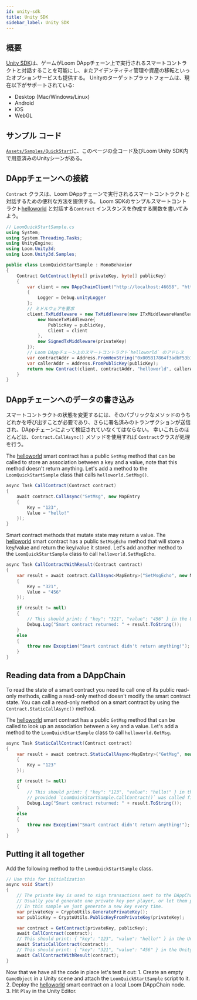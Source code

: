 ```yaml
---
id: unity-sdk
title: Unity SDK
sidebar_label: Unity SDK
---
```

## 概要

[Unity SDK](http://github.com/loomnetwork/unity3d-sdk)は、ゲームがLoom DAppチェーン上で実行されるスマートコントラクトと対話することを可能にし、またアイデンティティ管理や資産の移転といったオプションサービスも提供する。 Unityのターゲットプラットフォームは、現在以下がサポートされている:

- Desktop (Mac/Windows/Linux)
- Android
- iOS
- WebGL

## サンプル コード

[`Assets/Samples/QuickStart`](https://github.com/loomnetwork/unity3d-sdk/tree/master/Assets/Samples/QuickStart)に、このページの全コード及びLoom Unity SDK内で用意済みのUnityシーンがある。

## DAppチェーンへの接続

`Contract` クラスは、Loom DAppチェーンで実行されるスマートコントラクトと対話するための便利な方法を提供する。 Loom SDKのサンプルスマートコントラクト[helloworld](https://github.com/loomnetwork/go-loom/blob/master/examples/plugins/helloworld/helloworld.go) と対話する`Contract` インスタンスを作成する関数を書いてみよう。

```csharp
// LoomQuickStartSample.cs
using System;
using System.Threading.Tasks;
using UnityEngine;
using Loom.Unity3d;
using Loom.Unity3d.Samples;

public class LoomQuickStartSample : MonoBehavior
{
    Contract GetContract(byte[] privateKey, byte[] publicKey)
    {
        var client = new DAppChainClient("http://localhost:46658", "http://localhost:47000")
        {
            Logger = Debug.unityLogger
        };
        // ミドルウェアを要求
        client.TxMiddleware = new TxMiddleware(new ITxMiddlewareHandler[]{
            new NonceTxMiddleware{
                PublicKey = publicKey,
                Client = client
            },
            new SignedTxMiddleware(privateKey)
        });
        // Loom DAppチェーン上のスマートコントラクト`helloworld` のアドレス
        var contractAddr = Address.FromHexString("0x005B17864f3adbF53b1384F2E6f2120c6652F779");
        var callerAddr = Address.FromPublicKey(publicKey);
        return new Contract(client, contractAddr, "helloworld", callerAddr);
    }
}
```

## DAppチェーンへのデータの書き込み

スマートコントラクトの状態を変更するには、そのパブリックなメソッドのうちどれかを呼び出すことが必要であり、さらに署名済みのトランザクションが送信され、DAppチェーンによって検証されていなくてはならない。 幸いこれらのほとんどは、`Contract.CallAsync()` メソッドを使用すれば `Contract`クラスが処理を行う。

The [helloworld](https://github.com/loomnetwork/go-loom/blob/master/examples/plugins/helloworld/helloworld.go) smart contract has a public `SetMsg` method that can be called to store an association between a key and a value, note that this method doesn't return anything. Let's add a method to the `LoomQuickStartSample` class that calls `helloworld.SetMsg()`.

```csharp
async Task CallContract(Contract contract)
{
    await contract.CallAsync("SetMsg", new MapEntry
    {
        Key = "123",
        Value = "hello!"
    });
}
```

Smart contract methods that mutate state may return a value. The [helloworld](https://github.com/loomnetwork/go-loom/blob/master/examples/plugins/helloworld/helloworld.go) smart contract has a public `SetMsgEcho` method that will store a key/value and return the key/value it stored. Let's add another method to the `LoomQuickStartSample` class to call `helloworld.SetMsgEcho`.

```csharp
async Task CallContractWithResult(Contract contract)
{
    var result = await contract.CallAsync<MapEntry>("SetMsgEcho", new MapEntry
    {
        Key = "321",
        Value = "456"
    });

    if (result != null)
    {
        // This should print: { "key": "321", "value": "456" } in the Unity console window.
        Debug.Log("Smart contract returned: " + result.ToString());
    }
    else
    {
        throw new Exception("Smart contract didn't return anything!");
    }
}
```

## Reading data from a DAppChain

To read the state of a smart contract you need to call one of its public read-only methods, calling a read-only method doesn't modify the smart contract state. You can call a read-only method on a smart contract by using the `Contract.StaticCallAsync()` method.

The [helloworld](https://github.com/loomnetwork/go-loom/blob/master/examples/plugins/helloworld/helloworld.go) smart contract has a public `GetMsg` method that can be called to look up an association between a key and a value. Let's add a method to the `LoomQuickStartSample` class to call `helloworld.GetMsg`.

```csharp
async Task StaticCallContract(Contract contract)
{
    var result = await contract.StaticCallAsync<MapEntry>("GetMsg", new MapEntry
    {
        Key = "123"
    });

    if (result != null)
    {
        // This should print: { "key": "123", "value": "hello!" } in the Unity console window
        // provided `LoomQuickStartSample.CallContract()` was called first.
        Debug.Log("Smart contract returned: " + result.ToString());
    }
    else
    {
        throw new Exception("Smart contract didn't return anything!");
    }
}
```

## Putting it all together

Add the following method to the `LoomQuickStartSample` class.

```csharp
// Use this for initialization
async void Start()
{
    // The private key is used to sign transactions sent to the DAppChain.
    // Usually you'd generate one private key per player, or let them provide their own.
    // In this sample we just generate a new key every time.
    var privateKey = CryptoUtils.GeneratePrivateKey();
    var publicKey = CryptoUtils.PublicKeyFromPrivateKey(privateKey);

    var contract = GetContract(privateKey, publicKey);
    await CallContract(contract);
    // This should print: { "key": "123", "value": "hello!" } in the Unity console window
    await StaticCallContract(contract);
    // This should print: { "key": "321", "value": "456" } in the Unity console window
    await CallContractWithResult(contract);
}
```

Now that we have all the code in place let's test it out: 1. Create an empty `GameObject` in a Unity scene and attach the `LoomQuickStartSample` script to it. 2. Deploy the [helloworld](https://github.com/loomnetwork/go-loom/blob/master/examples/plugins/helloworld/helloworld.go) smart contract on a local Loom DAppChain node. 3. Hit `Play` in the Unity Editor.